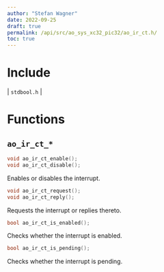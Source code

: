 ```yaml
---
author: "Stefan Wagner"
date: 2022-09-25
draft: true
permalink: /api/src/ao_sys_xc32_pic32/ao_ir_ct.h/
toc: true
---
```


# Include

| `stdbool.h` |

# Functions

## `ao_ir_ct_*`

```c
void ao_ir_ct_enable();
void ao_ir_ct_disable();
```

Enables or disables the interrupt.

```c
void ao_ir_ct_request();
void ao_ir_ct_reply();
```

Requests the interrupt or replies thereto.

```c
bool ao_ir_ct_is_enabled();
```

Checks whether the interrupt is enabled.

```c
bool ao_ir_ct_is_pending();
```

Checks whether the interrupt is pending.
